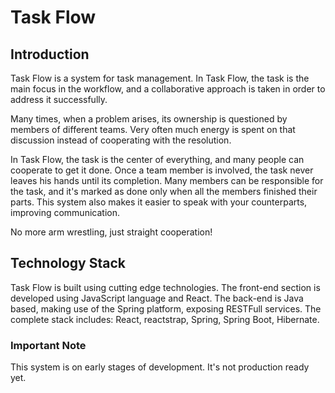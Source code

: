 # Task Flow

## Introduction
Task Flow is a system for task management. In Task Flow, the task is the main focus in the workflow, and a collaborative approach is taken in order to address it successfully.

Many times, when a problem arises, its ownership is questioned by members of different teams. Very often much energy is spent on that discussion instead of cooperating with the resolution.

In Task Flow, the task is the center of everything, and many people can cooperate to get it done. Once a team member is involved, the task never leaves his hands until its completion. Many members can be responsible for the task, and it's marked as done only when all the members finished their parts. This system also makes it easier to speak with your counterparts, improving communication.

No more arm wrestling, just straight cooperation!

## Technology Stack
Task Flow is built using cutting edge technologies. The front-end section is developed using JavaScript language and React. The back-end is Java based, making use of the Spring platform, exposing RESTFull services. The complete stack includes: React, reactstrap, Spring, Spring Boot, Hibernate.

### Important Note
This system is on early stages of development. It's not production ready yet.
